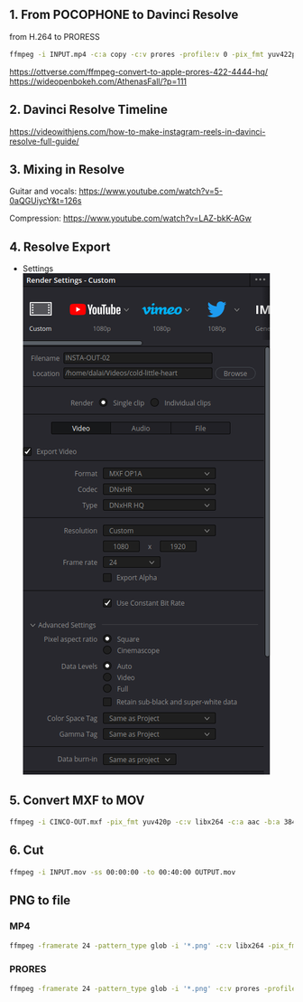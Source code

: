 ## 1. From POCOPHONE to Davinci Resolve 

from H.264 to PRORESS

```bash
ffmpeg -i INPUT.mp4 -c:a copy -c:v prores -profile:v 0 -pix_fmt yuv422p10 OUTPUT.mov
```

https://ottverse.com/ffmpeg-convert-to-apple-prores-422-4444-hq/
https://wideopenbokeh.com/AthenasFall/?p=111

## 2. Davinci Resolve Timeline
https://videowithjens.com/how-to-make-instagram-reels-in-davinci-resolve-full-guide/

## 3. Mixing in Resolve
Guitar and vocals:
https://www.youtube.com/watch?v=5-0aQGUiycY&t=126s

Compression:
https://www.youtube.com/watch?v=LAZ-bkK-AGw

## 4. Resolve Export
- Settings
![Davinci Settings](export-settings.png)

## 5. Convert MXF to MOV
```bash
ffmpeg -i CINCO-OUT.mxf -pix_fmt yuv420p -c:v libx264 -c:a aac -b:a 384k -sn MXF-OUT.mov
```

## 6. Cut
```bash
ffmpeg -i INPUT.mov -ss 00:00:00 -to 00:40:00 OUTPUT.mov
```

## PNG to file
### MP4
```bash
ffmpeg -framerate 24 -pattern_type glob -i '*.png' -c:v libx264 -pix_fmt yuv420p out.mp4
```

### PRORES
```bash
ffmpeg -framerate 24 -pattern_type glob -i '*.png' -c:v prores -profile:v 0 -pix_fmt yuv422p10 out.mov
```
